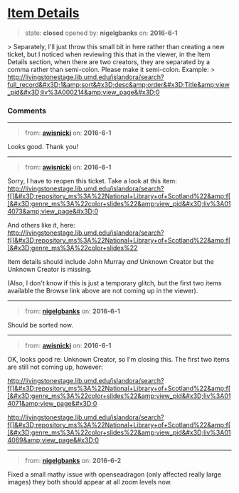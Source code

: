 # [Item Details ](https://github.com/livingstoneonline/livingstoneonline/issues/50)

> state: **closed** opened by: **nigelgbanks** on: **2016-6-1**

&gt; Separately, I&#x27;ll just throw this small bit in here rather than creating a new ticket, but I noticed when reviewing this that in the viewer, in the Item Details section, when there are two creators, they are separated by a comma rather than semi-colon. Please make it semi-colon. Example:
&gt; http://livingstonestage.lib.umd.edu/islandora/search?full_record&#x3D;1&amp;sort&#x3D;desc&amp;order&#x3D;Title&amp;view_pid&#x3D;liv%3A000214&amp;view_page&#x3D;0


### Comments

---
> from: [**awisnicki**](https://github.com/livingstoneonline/livingstoneonline/issues/50#issuecomment-223137680) on: **2016-6-1**

Looks good. Thank you!

---
> from: [**awisnicki**](https://github.com/livingstoneonline/livingstoneonline/issues/50#issuecomment-223140133) on: **2016-6-1**

Sorry, I have to reopen this ticket. Take a look at this item:
http://livingstonestage.lib.umd.edu/islandora/search?f[]&#x3D;repository_ms%3A%22National+Library+of+Scotland%22&amp;f[]&#x3D;genre_ms%3A%22color+slides%22&amp;view_pid&#x3D;liv%3A014073&amp;view_page&#x3D;0

And others like it, here: 
http://livingstonestage.lib.umd.edu/islandora/search?f[]&#x3D;repository_ms%3A%22National+Library+of+Scotland%22&amp;f[]&#x3D;genre_ms%3A%22color+slides%22

Item details should include John Murray _and_ Unknown Creator but the Unknown Creator is missing.

(Also, I don&#x27;t know if this is just a temporary glitch, but the first two items available the Browse link above are not coming up in the viewer).

---
> from: [**nigelgbanks**](https://github.com/livingstoneonline/livingstoneonline/issues/50#issuecomment-223142040) on: **2016-6-1**

Should be sorted now.

---
> from: [**awisnicki**](https://github.com/livingstoneonline/livingstoneonline/issues/50#issuecomment-223153043) on: **2016-6-1**

OK, looks good re: Unknown Creator, so I&#x27;m closing this. The first two items are still not coming up, however: 

http://livingstonestage.lib.umd.edu/islandora/search?f[]&#x3D;repository_ms%3A%22National+Library+of+Scotland%22&amp;f[]&#x3D;genre_ms%3A%22color+slides%22&amp;view_pid&#x3D;liv%3A014071&amp;view_page&#x3D;0

http://livingstonestage.lib.umd.edu/islandora/search?f[]&#x3D;repository_ms%3A%22National+Library+of+Scotland%22&amp;f[]&#x3D;genre_ms%3A%22color+slides%22&amp;view_pid&#x3D;liv%3A014069&amp;view_page&#x3D;0

---
> from: [**nigelgbanks**](https://github.com/livingstoneonline/livingstoneonline/issues/50#issuecomment-223251981) on: **2016-6-2**

Fixed a small mathy issue with openseadragon (only affected really large images) they both should appear at all zoom levels now.

